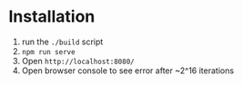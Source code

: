 # Installation

1) run the `./build` script
1) `npm run serve`
1) Open `http://localhost:8080/`
1) Open browser console to see error after ~2^16 iterations
